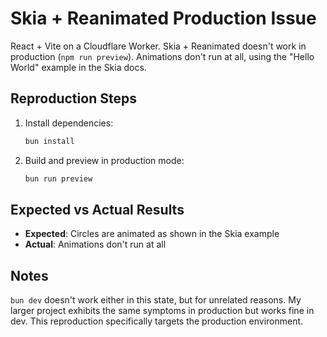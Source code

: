 # Skia + Reanimated Production Issue

React + Vite on a Cloudflare Worker. Skia + Reanimated doesn't work in production (`npm run preview`). Animations don't run at all, using the "Hello World" example in the Skia docs.

## Reproduction Steps

1. Install dependencies:
   ```bash
   bun install
   ```

2. Build and preview in production mode:
   ```bash
   bun run preview
   ```

## Expected vs Actual Results

- **Expected**: Circles are animated as shown in the Skia example
- **Actual**: Animations don't run at all

## Notes

`bun dev` doesn't work either in this state, but for unrelated reasons. My larger project exhibits the same symptoms in production but works fine in dev. This reproduction specifically targets the production environment.